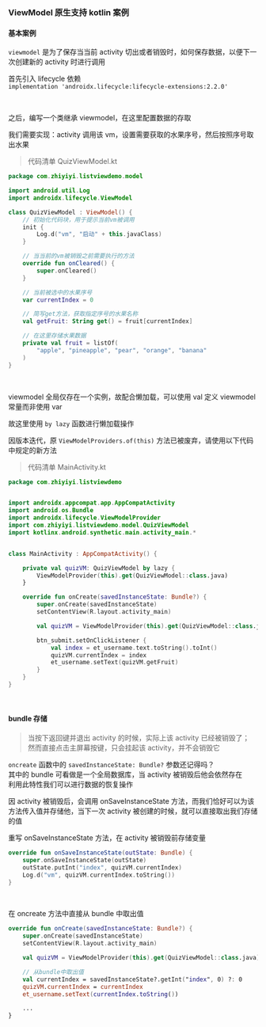 ### ViewModel 原生支持 kotlin 案例

#### 基本案例

`viewmodel` 是为了保存当当前 activity 切出或者销毁时，如何保存数据，以便下一次创建新的 activity 时进行调用

首先引入 lifecycle 依赖  
`implementation 'androidx.lifecycle:lifecycle-extensions:2.2.0'`

<br>

之后，编写一个类继承 viewmodel，在这里配置数据的存取

我们需要实现：activity 调用该 vm，设置需要获取的水果序号，然后按照序号取出水果

> 代码清单 QuizViewModel.kt

```kotlin
package com.zhiyiyi.listviewdemo.model

import android.util.Log
import androidx.lifecycle.ViewModel

class QuizViewModel : ViewModel() {
    // 初始化代码块，用于提示当前vm被调用
    init {
        Log.d("vm", "启动" + this.javaClass)
    }

    // 当当前的vm被销毁之前需要执行的方法
    override fun onCleared() {
        super.onCleared()
    }

    // 当前被选中的水果序号
    var currentIndex = 0

    // 简写get方法，获取指定序号的水果名称
    val getFruit: String get() = fruit[currentIndex]

    // 在这里存储水果数据
    private val fruit = listOf(
        "apple", "pineapple", "pear", "orange", "banana"
    )
}
```

<br>

viewmodel 全局仅存在一个实例，故配合懒加载，可以使用 val 定义 viewmodel 常量而非使用 var

故这里使用 `by lazy` 函数进行懒加载操作

因版本迭代，原 `ViewModelProviders.of(this)` 方法已被废弃，请使用以下代码中规定的新方法

> 代码清单 MainActivity.kt

```kotlin
package com.zhiyiyi.listviewdemo


import androidx.appcompat.app.AppCompatActivity
import android.os.Bundle
import androidx.lifecycle.ViewModelProvider
import com.zhiyiyi.listviewdemo.model.QuizViewModel
import kotlinx.android.synthetic.main.activity_main.*


class MainActivity : AppCompatActivity() {

    private val quizVM: QuizViewModel by lazy {
        ViewModelProvider(this).get(QuizViewModel::class.java)
    }

    override fun onCreate(savedInstanceState: Bundle?) {
        super.onCreate(savedInstanceState)
        setContentView(R.layout.activity_main)

        val quizVM = ViewModelProvider(this).get(QuizViewModel::class.java)

        btn_submit.setOnClickListener {
            val index = et_username.text.toString().toInt()
            quizVM.currentIndex = index
            et_username.setText(quizVM.getFruit)
        }
    }
}
```

<br>

#### bundle 存储

> 当按下返回键并退出 activity 的时候，实际上该 activity 已经被销毁了； 然而直接点击主屏幕按键，只会挂起该 activity，并不会销毁它

`oncreate` 函数中的 `savedInstanceState: Bundle?` 参数还记得吗？  
其中的 bundle 可看做是一个全局数据库，当 activity 被销毁后他会依然存在  
利用此特性我们可以进行数据的恢复操作

因 activity 被销毁后，会调用 onSaveInstanceState 方法，而我们恰好可以为该方法传入值并存储他，当下一次 activity 被创建的时候，就可以直接取出我们存储的值

重写 onSaveInstanceState 方法，在 activity 被销毁前存储变量

```kotlin
override fun onSaveInstanceState(outState: Bundle) {
    super.onSaveInstanceState(outState)
    outState.putInt("index", quizVM.currentIndex)
    Log.d("vm", quizVM.currentIndex.toString())
}
```

<br>

在 oncreate 方法中直接从 bundle 中取出值

```kotlin
override fun onCreate(savedInstanceState: Bundle?) {
    super.onCreate(savedInstanceState)
    setContentView(R.layout.activity_main)

    val quizVM = ViewModelProvider(this).get(QuizViewModel::class.java)

    // 从bundle中取出值
    val currentIndex = savedInstanceState?.getInt("index", 0) ?: 0
    quizVM.currentIndex = currentIndex
    et_username.setText(currentIndex.toString())

    ...
}
```

